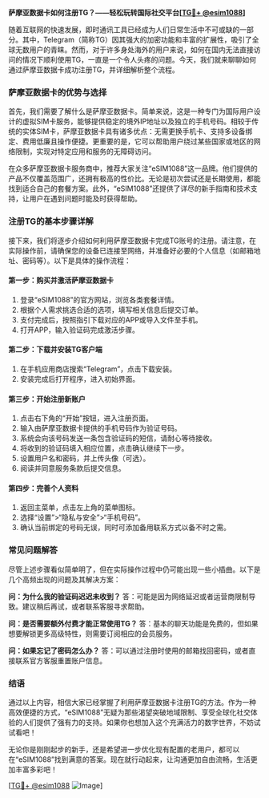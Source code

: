 **萨摩亚数据卡如何注册TG？——轻松玩转国际社交平台[[TG💪+ @esim1088](https://t.me/s/esim1088)]**

随着互联网的快速发展，即时通讯工具已经成为人们日常生活中不可或缺的一部分。其中，Telegram（简称TG）因其强大的加密功能和丰富的扩展性，吸引了全球无数用户的青睐。然而，对于许多身处海外的用户来说，如何在国内无法直接访问的情况下顺利使用TG，一直是一个令人头疼的问题。今天，我们就来聊聊如何通过萨摩亚数据卡成功注册TG，并详细解析整个流程。

### 萨摩亚数据卡的优势与选择

首先，我们需要了解什么是萨摩亚数据卡。简单来说，这是一种专门为国际用户设计的虚拟SIM卡服务，能够提供稳定的境外IP地址以及独立的手机号码。相较于传统的实体SIM卡，萨摩亚数据卡具有诸多优点：无需更换手机卡、支持多设备绑定、费用低廉且操作便捷。更重要的是，它可以帮助用户绕过某些国家或地区的网络限制，实现对特定应用和服务的无障碍访问。

在众多萨摩亚数据卡服务商中，推荐大家关注“eSIM1088”这一品牌。他们提供的产品不仅覆盖范围广，还拥有极高的性价比。无论是初次尝试还是长期使用，都能找到适合自己的套餐方案。此外，“eSIM1088”还提供了详尽的新手指南和技术支持，让用户在遇到问题时能及时获得帮助。

### 注册TG的基本步骤详解

接下来，我们将逐步介绍如何利用萨摩亚数据卡完成TG账号的注册。请注意，在实际操作前，请确保您的设备已连接至网络，并准备好必要的个人信息（如邮箱地址、密码等）。以下是具体的操作流程：

#### 第一步：购买并激活萨摩亚数据卡

1. 登录“eSIM1088”的官方网站，浏览各类套餐详情。
2. 根据个人需求挑选合适的选项，填写相关信息后提交订单。
3. 支付完成后，按照指引下载对应的APP或导入文件至手机。
4. 打开APP，输入验证码完成激活步骤。

#### 第二步：下载并安装TG客户端

1. 在手机应用商店搜索“Telegram”，点击下载安装。
2. 安装完成后打开程序，进入初始界面。

#### 第三步：开始注册新账户

1. 点击右下角的“开始”按钮，进入注册页面。
2. 输入由萨摩亚数据卡提供的手机号码作为验证号码。
3. 系统会向该号码发送一条包含验证码的短信，请耐心等待接收。
4. 将收到的验证码填入相应位置，点击确认继续下一步。
5. 设置用户名和密码，并上传头像（可选）。
6. 阅读并同意服务条款后提交信息。

#### 第四步：完善个人资料

1. 返回主菜单，点击左上角的菜单图标。
2. 选择“设置”>“隐私与安全”>“手机号码”。
3. 确认当前绑定的号码无误，同时可添加备用联系方式以备不时之需。

### 常见问题解答

尽管上述步骤看似简单明了，但在实际操作过程中仍可能出现一些小插曲。以下是几个高频出现的问题及其解决方案：

**问：为什么我的验证码迟迟未收到？**
答：可能是因为网络延迟或者运营商限制导致。建议稍后再试，或者联系客服寻求帮助。

**问：是否需要额外付费才能正常使用TG？**
答：基本的聊天功能是免费的，但如果想要解锁更多高级特性，则需要订阅相应的会员服务。

**问：如果忘记了密码怎么办？**
答：可以通过注册时使用的邮箱找回密码，或者直接联系官方客服重置账户信息。

### 结语

通过以上内容，相信大家已经掌握了利用萨摩亚数据卡注册TG的方法。作为一种高效便捷的方式，“eSIM1088”无疑为那些渴望突破地域限制、享受全球化社交体验的人们提供了强有力的支持。如果你也想加入这个充满活力的数字世界，不妨试试看吧！

无论你是刚刚起步的新手，还是希望进一步优化现有配置的老用户，都可以在“eSIM1088”找到满意的答案。现在就行动起来，让沟通更加自由流畅，生活更加丰富多彩吧！

[[TG💪+ @esim1088](https://t.me/s/esim1088) ![Image](https://i.postimg.cc/4NQfJmqS/Snipaste-2025-05-13-00-14-12.png)]